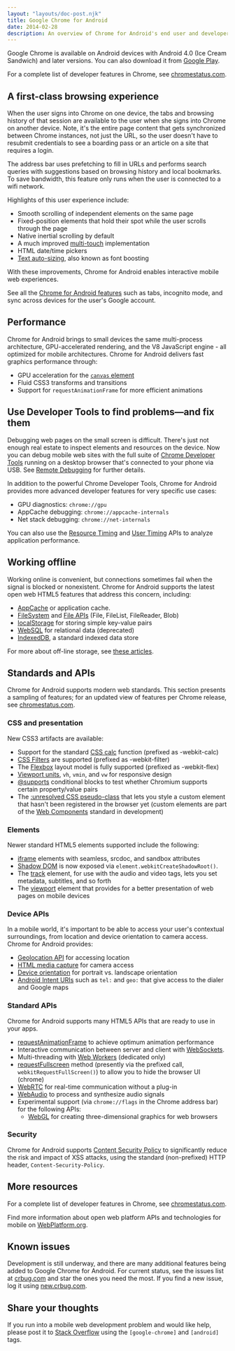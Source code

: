 ```yaml
---
layout: "layouts/doc-post.njk"
title: Google Chrome for Android
date: 2014-02-28
description: An overview of Chrome for Android's end user and developer features.
---
```


Google Chrome is available on Android devices with Android 4.0 (Ice Cream Sandwich) and later
versions. You can also download it from [Google Play][1].

For a complete list of developer features in Chrome, see [chromestatus.com][2].

## A first-class browsing experience

When the user signs into Chrome on one device, the tabs and browsing history of that session are
available to the user when she signs into Chrome on another device. Note, it's the entire page
content that gets synchronized between Chrome instances, not just the URL, so the user doesn't have
to resubmit credentials to see a boarding pass or an article on a site that requires a login.

The address bar uses prefetching to fill in URLs and performs search queries with suggestions based
on browsing history and local bookmarks. To save bandwidth, this feature only runs when the user is
connected to a wifi network.

Highlights of this user experience include:

- Smooth scrolling of independent elements on the same page
- Fixed-position elements that hold their spot while the user scrolls through the page
- Native inertial scrolling by default
- A much improved [multi-touch][3] implementation
- HTML date/time pickers
- [Text auto-sizing][4], also known as font boosting

With these improvements, Chrome for Android enables interactive mobile web experiences.

See all the [Chrome for Android features][5] such as tabs, incognito mode, and sync across devices
for the user's Google account.

## Performance

Chrome for Android brings to small devices the same multi-process architecture, GPU-accelerated
rendering, and the V8 JavaScript engine - all optimized for mobile architectures. Chrome for Android
delivers fast graphics performance through:

- GPU acceleration for the [`canvas` element][6]
- Fluid CSS3 transforms and transitions
- Support for `requestAnimationFrame` for more efficient animations

## Use Developer Tools to find problems—and fix them

Debugging web pages on the small screen is difficult. There's just not enough real estate to inspect
elements and resources on the device. Now you can debug mobile web sites with the full suite of
[Chrome Developer Tools][7] running on a desktop browser that's connected to your phone via USB. See
[Remote Debugging][8] for further details.

In addition to the powerful Chrome Developer Tools, Chrome for Android provides more advanced
developer features for very specific use cases:

- GPU diagnostics: `chrome://gpu`
- AppCache debugging: `chrome://appcache-internals`
- Net stack debugging: `chrome://net-internals`

You can also use the [Resource Timing][9] and [User Timing][10] APIs to analyze application
performance.

## Working offline

Working online is convenient, but connections sometimes fail when the signal is blocked or
nonexistent. Chrome for Android supports the latest open web HTML5 features that address this
concern, including:

- [AppCache][11] or application cache.
- [FileSystem][12] and [File APIs][13] (File, FileList, FileReader, Blob)
- [localStorage][14] for storing simple key-value pairs
- [WebSQL][15] for relational data (deprecated)
- [IndexedDB][16], a standard indexed data store

For more about off-line storage, see [these articles][17].

## Standards and APIs

Chrome for Android supports modern web standards. This section presents a sampling of features; for
an updated view of features per Chrome release, see [chromestatus.com][18].

### CSS and presentation

New CSS3 artifacts are available:

- Support for the standard [CSS calc][19] function (prefixed as -webkit-calc)
- [CSS Filters][20] are supported (prefixed as -webkit-filter)
- The [Flexbox][21] layout model is fully supported (prefixed as -webkit-flex)
- [Viewport units][22], `vh`, `vmin`, and `vw` for responsive design
- [@supports][23] conditional blocks to test whether Chromium supports certain property/value pairs
- The [:unresolved CSS pseudo-class][24] that lets you style a custom element that hasn't been
  registered in the browser yet (custom elements are part of the [Web Components][25] standard in
  development)

### Elements

Newer standard HTML5 elements supported include the following:

- [iframe][26] elements with seamless, srcdoc, and sandbox attributes
- [Shadow DOM][27] is now exposed via `element.webkitCreateShadowRoot()`.
- The [track][28] element, for use with the audio and video tags, lets you set metadata, subtitles,
  and so forth
- The [viewport][29] element that provides for a better presentation of web pages on mobile devices

### Device APIs

In a mobile world, it's important to be able to access your user's contextual surroundings, from
location and device orientation to camera access. Chrome for Android provides:

- [Geolocation API][30] for accessing location
- [HTML media capture][31] for camera access
- [Device orientation][32] for portrait vs. landscape orientation
- [Android Intent URIs][33] such as `tel:` and `geo:` that give access to the dialer and Google maps

### Standard APIs

Chrome for Android supports many HTML5 APIs that are ready to use in your apps.

- [requestAnimationFrame][34] to achieve optimum animation performance
- Interactive communication between server and client with [WebSockets][35].
- Multi-threading with [Web Workers][36] (dedicated only)
- [requestFullscreen][37] method (presently via the prefixed call, `webkitRequestFullScreen()`) to
  allow you to hide the browser UI (chrome)
- [WebRTC][38] for real-time communication without a plug-in
- [WebAudio][39] to process and synthesize audio signals
- Experimental support (via `chrome://flags` in the Chrome address bar) for the following APIs:
  - [WebGL][40] for creating three-dimensional graphics for web browsers

### Security

Chrome for Android supports [Content Security Policy][41] to significantly reduce the risk and
impact of XSS attacks, using the standard (non-prefixed) HTTP header, `Content-Security-Policy`.

## More resources

For a complete list of developer features in Chrome, see [chromestatus.com][42].

Find more information about open web platform APIs and technologies for mobile on
[WebPlatform.org][43].

## Known issues

Development is still underway, and there are many additional features being added to Google Chrome
for Android. For current status, see the issues list at [crbug.com][44] and star the ones you need
the most. If you find a new issue, log it using [new.crbug.com][45].

## Share your thoughts

If you run into a mobile web development problem and would like help, please post it to [Stack
Overflow][46] using the `[google-chrome]` and `[android]` tags.

[1]: https://play.google.com/store/apps/details?id=com.android.chrome
[2]: http://chromestatus.com/
[3]: http://www.html5rocks.com/mobile/touch.html
[4]: https://bugs.webkit.org/show_bug.cgi?id=84186
[5]: http://www.google.com/intl/en/chrome/android/features.html
[6]: http://www.html5rocks.com/tutorials/canvas/performance
[7]: /devtools/index.html
[8]: /devtools/docs/remote-debugging
[9]: https://developer.mozilla.org/docs/Web/API/Resource_Timing_API/Using_the_Resource_Timing_API
[10]: http://www.html5rocks.com/en/tutorials/webperformance/usertiming/
[11]: https://developer.mozilla.org/docs/Web/HTML/Using_the_application_cache
[12]: https://developer.mozilla.org/docs/Web/API/FileSystem
[13]: https://developer.mozilla.org/docs/Web/API/File
[14]: https://web.dev/storage-for-the-web/
[15]: https://web.dev/storage-for-the-web/
[16]: https://developer.mozilla.org/docs/IndexedDB
[17]: https://web.dev/storage-for-the-web/
[18]: https://chromestatus.com
[19]: https://developer.mozilla.org/docs/Web/CSS/calc()
[20]: https://developer.mozilla.org/docs/Web/CSS/filter
[21]: https://developer.mozilla.org/docs/CSS/Using_CSS_flexible_boxes
[22]: https://developer.mozilla.org/docs/CSS/length
[23]: https://developer.mozilla.org/docs/Web/CSS/@supports
[24]: http://www.html5rocks.com/en/tutorials/webcomponents/customelements/#fouc
[25]: https://developers.google.com/web/fundamentals/web-components/customelements
[26]: https://developer.mozilla.org/docs/HTML/Element/iframe
[27]: http://www.html5rocks.com/tutorials/webcomponents/shadowdom/
[28]: https://developer.mozilla.org/docs/HTML/Element/track
[29]: https://web.dev/responsive-web-design-basics/#viewport
[30]: https://developer.mozilla.org/docs/Web/API/Geolocation_API
[31]: http://www.w3.org/TR/2010/WD-html-media-capture-20100928/
[32]: http://www.html5rocks.com/tutorials/device/orientation/
[33]: http://developer.android.com/guide/appendix/g-app-intents.html
[34]: http://www.html5rocks.com/en/tutorials/speed/animations/
[35]: https://developer.mozilla.org/docs/WebSockets
[36]: http://www.html5rocks.com/en/tutorials/workers/basics/
[37]: http://www.html5rocks.com/en/mobile/fullscreen/#toc-request
[38]: https://developer.mozilla.org/docs/Web/API/WebRTC_API
[39]: https://developer.mozilla.org/docs/Web/API/Web_Audio_API
[40]: https://developer.mozilla.org/docs/Web/API/WebGL_API
[41]: https://developer.mozilla.org/docs/Web/HTTP/CSP
[42]: http://chromestatus.com/
[43]: https://web.dev/responsive-web-design-basics/
[44]: https://crbug.com
[45]: https://new.crbug.com
[46]: http://stackoverflow.com/questions/tagged/google-chrome+android
